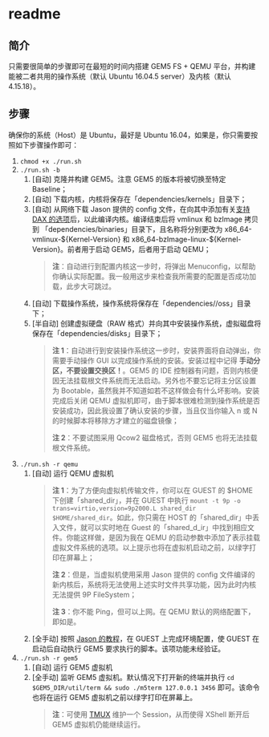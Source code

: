 # readme

## 简介

只需要很简单的步骤即可在最短的时间内搭建 GEM5 FS + QEMU 平台，并构建能被二者共用的操作系统（默认 Ubuntu 16.04.5 server）及内核（默认 4.15.18）。

## 步骤

确保你的系统（Host）是 Ubuntu，最好是 Ubuntu 16.04，如果是，你只需要按照如下步骤操作即可：

1. `chmod +x ./run.sh`
1. `./run.sh -b`
   1. [自动] 克隆并构建 GEM5。注意 GEM5 的版本将被切换至特定 Baseline；
   1. [自动] 下载内核，内核将保存在「dependencies/kernels」目录下；
   1. [自动] 从网络下载 Jason 提供的 config 文件，在向其中添加有关[支持 DAX 的选项]((https://software.intel.com/en-us/articles/how-to-emulate-persistent-memory-on-an-intel-architecture-server))后，以此编译内核。编译结束后将 vmlinux 和 bzImage 拷贝到 「dependencies/binaries」目录下，且名称将分别更改为 x86_64-vmlinux-\${Kernel-Version} 和 x86_64-bzImage-linux-\${Kernel-Version}。前者用于启动 GEM5，后者用于启动 QEMU；
      >  **注**：自动进行到配置内核这一步时，将弹出 Menuconfig，以帮助你确认实际配置。我一般用这步来检查我所需要的配置是否成功加载，此步大可跳过。
   1. [自动] 下载操作系统，操作系统将保存在「dependencies//oss」目录下；
   1. [半自动] 创建虚拟硬盘（RAW 格式）并向其中安装操作系统，虚拟磁盘将保存在「dependencies/disks」目录下；
      > **注 1**：自动进行到安装操作系统这一步时，安装界面将自动弹出，你需要手动操作 GUI 以完成操作系统的安装。安装过程中记得 **手动分区，不要设置交换区！**。GEM5 的 IDE 控制器有问题，否则内核便因无法挂载根文件系统而无法启动。另外也不要忘记将主分区设置为 Bootable，虽然我并不知道如若不这样做会有什么坏影响。安装完成后关闭 QEMU 虚拟机即可，由于脚本很难检测到操作系统是否安装成功，因此我设置了确认安装的步骤，当且仅当你输入 n 或 N 的时候脚本将移除方才建立的磁盘镜像；
      >
      > **注 2**：不要试图采用 Qcow2 磁盘格式，否则 GEM5 也将无法挂载根文件系统。
2. `./run.sh -r qemu`
   1. [自动] 运行 QEMU 虚拟机
      > **注 1**：为了方便向虚拟机传输文件，你可以在 GUEST 的 \$HOME 下创建「shared_dir」，并在 GUEST 中执行 `mount -t 9p -o trans=virtio,version=9p2000.L shared_dir $HOME/shared_dir`。如此，你只需在 HOST 的「shared_dir」中丢入文件，就可以实时地在 Guest 的「shared_d_ir」中找到相应文件。你能这样做，是因为我在 QEMU 的启动参数中添加了表示挂载虚拟文件系统的选项。以上提示也将在虚拟机启动之前，以绿字打印在屏幕上；
      >
      > **注 2**：但是，当虚拟机使用采用 Jason 提供的 config 文件编译的新内核后，系统将无法使用上述实时文件共享功能，因为此时内核无法提供 9P FileSystem；
      >
      > **注 3**：你不能 Ping，但可以上网。在 QEMU 默认的网络配置下，即如是。
   1. [全手动] 按照 [Jason 的教程](http://www.lowepower.com/jason/setting-up-gem5-full-system.html)，在 GUEST 上完成环境配置，使 GUEST 在启动后自动执行 GEM5 要求执行的脚本。该项功能未经验证。
        <!-- >TODO：[听说](https://simplessd.org/build_kernel.html)高版本（4.9+）的内核无需使用特殊的 config 即可运行在 GEM5 上，这个需要在将来验证； -->
3. `./run.sh -r gem5`
   1. [自动] 运行 GEM5 虚拟机
   1. [全手动] 监听 GEM5 虚拟机。默认情况下打开新的终端并执行 `cd $GEM5_DIR/util/term && sudo ./m5term 127.0.0.1 3456` 即可。该命令也将在运行 GEM5 虚拟机之前以绿字打印在屏幕上。
      > **注**：可使用 [TMUX](https://blog.csdn.net/maokelong95/article/details/82667047) 维护一个 Session，从而使得 XShell 断开后 GEM5 虚拟机仍能继续运行。
